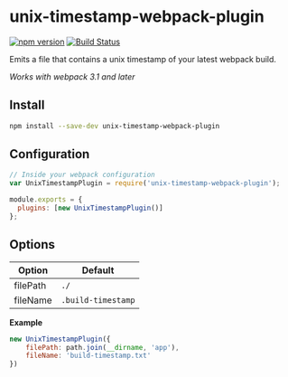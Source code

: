 # unix-timestamp-webpack-plugin

[![npm version](https://badge.fury.io/js/unix-timestamp-webpack-plugin.svg)](https://badge.fury.io/js/unix-timestamp-webpack-plugin)
[![Build Status](https://travis-ci.org/dschu-lab/unix-timestamp-webpack-plugin.svg?branch=master)](https://travis-ci.org/dschu-lab/unix-timestamp-webpack-plugin)

Emits a file that contains a unix timestamp of your latest webpack build.

*Works with webpack 3.1 and later*

## Install

```bash
npm install --save-dev unix-timestamp-webpack-plugin 
```

## Configuration

```js
// Inside your webpack configuration
var UnixTimestampPlugin = require('unix-timestamp-webpack-plugin');

module.exports = {
  plugins: [new UnixTimestampPlugin()]
};  
```

## Options


| Option    |   Default             |
|-----------|-----------------------|
| filePath  | `./`                  |
| fileName  | `.build-timestamp`    |


**Example**

```js
new UnixTimestampPlugin({
    filePath: path.join(__dirname, 'app'),
    fileName: 'build-timestamp.txt'
})
```